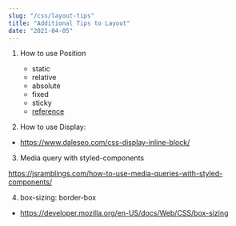 ```yaml
---
slug: "/css/layout-tips"
title: "Additional Tips to Layout"
date: "2021-04-05"
---
```


1. How to use Position

   - static
   - relative
   - absolute
   - fixed
   - sticky
   - [reference](https://medium.com/@mautayro/understanding-css-position-display-float-87f9727334b2)

2. How to use Display:

- https://www.daleseo.com/css-display-inline-block/

3. Media query with styled-components

https://jsramblings.com/how-to-use-media-queries-with-styled-components/

4. box-sizing: border-box

- https://developer.mozilla.org/en-US/docs/Web/CSS/box-sizing
